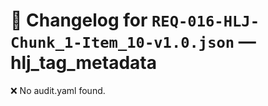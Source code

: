 # 📝 Changelog for `REQ-016-HLJ-Chunk_1-Item_10-v1.0.json` — **hlj_tag_metadata**

❌ No audit.yaml found.
